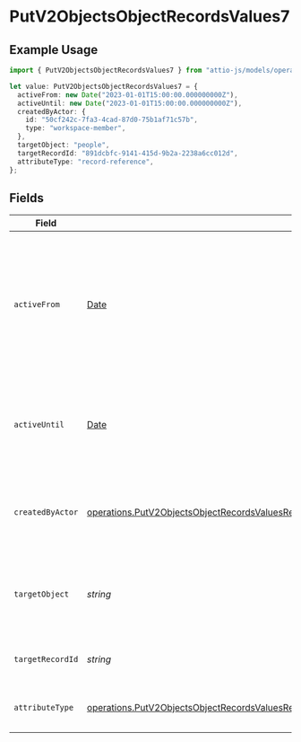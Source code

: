 # PutV2ObjectsObjectRecordsValues7

## Example Usage

```typescript
import { PutV2ObjectsObjectRecordsValues7 } from "attio-js/models/operations";

let value: PutV2ObjectsObjectRecordsValues7 = {
  activeFrom: new Date("2023-01-01T15:00:00.000000000Z"),
  activeUntil: new Date("2023-01-01T15:00:00.000000000Z"),
  createdByActor: {
    id: "50cf242c-7fa3-4cad-87d0-75b1af71c57b",
    type: "workspace-member",
  },
  targetObject: "people",
  targetRecordId: "891dcbfc-9141-415d-9b2a-2238a6cc012d",
  attributeType: "record-reference",
};
```

## Fields

| Field                                                                                                                                                                                                                                  | Type                                                                                                                                                                                                                                   | Required                                                                                                                                                                                                                               | Description                                                                                                                                                                                                                            | Example                                                                                                                                                                                                                                |
| -------------------------------------------------------------------------------------------------------------------------------------------------------------------------------------------------------------------------------------- | -------------------------------------------------------------------------------------------------------------------------------------------------------------------------------------------------------------------------------------- | -------------------------------------------------------------------------------------------------------------------------------------------------------------------------------------------------------------------------------------- | -------------------------------------------------------------------------------------------------------------------------------------------------------------------------------------------------------------------------------------- | -------------------------------------------------------------------------------------------------------------------------------------------------------------------------------------------------------------------------------------- |
| `activeFrom`                                                                                                                                                                                                                           | [Date](https://developer.mozilla.org/en-US/docs/Web/JavaScript/Reference/Global_Objects/Date)                                                                                                                                          | :heavy_check_mark:                                                                                                                                                                                                                     | The point in time at which this value was made "active". `active_from` can be considered roughly analogous to `created_at`.                                                                                                            | 2023-01-01T15:00:00.000000000Z                                                                                                                                                                                                         |
| `activeUntil`                                                                                                                                                                                                                          | [Date](https://developer.mozilla.org/en-US/docs/Web/JavaScript/Reference/Global_Objects/Date)                                                                                                                                          | :heavy_check_mark:                                                                                                                                                                                                                     | The point in time at which this value was deactivated. If `null`, the value is active.                                                                                                                                                 | 2023-01-01T15:00:00.000000000Z                                                                                                                                                                                                         |
| `createdByActor`                                                                                                                                                                                                                       | [operations.PutV2ObjectsObjectRecordsValuesRecordsResponse200ApplicationJSONResponseBodyDataCreatedByActor](../../models/operations/putv2objectsobjectrecordsvaluesrecordsresponse200applicationjsonresponsebodydatacreatedbyactor.md) | :heavy_check_mark:                                                                                                                                                                                                                     | The actor that created this value.                                                                                                                                                                                                     | {<br/>"type": "workspace-member",<br/>"id": "50cf242c-7fa3-4cad-87d0-75b1af71c57b"<br/>}                                                                                                                                               |
| `targetObject`                                                                                                                                                                                                                         | *string*                                                                                                                                                                                                                               | :heavy_check_mark:                                                                                                                                                                                                                     | A slug identifying the object that the referenced record belongs to.                                                                                                                                                                   | people                                                                                                                                                                                                                                 |
| `targetRecordId`                                                                                                                                                                                                                       | *string*                                                                                                                                                                                                                               | :heavy_check_mark:                                                                                                                                                                                                                     | A UUID to identify the referenced record.                                                                                                                                                                                              | 891dcbfc-9141-415d-9b2a-2238a6cc012d                                                                                                                                                                                                   |
| `attributeType`                                                                                                                                                                                                                        | [operations.PutV2ObjectsObjectRecordsValuesRecordsResponse200ApplicationJSONResponseBodyDataAttributeType](../../models/operations/putv2objectsobjectrecordsvaluesrecordsresponse200applicationjsonresponsebodydataattributetype.md)   | :heavy_check_mark:                                                                                                                                                                                                                     | The attribute type of the value.                                                                                                                                                                                                       | record-reference                                                                                                                                                                                                                       |
